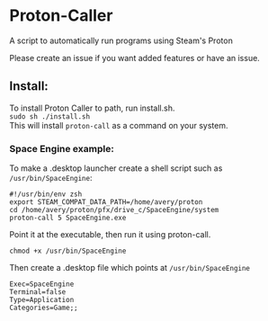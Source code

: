 # Proton-Caller
A script to automatically run programs using Steam's Proton


Please create an issue if you want added features or have an issue.

## Install:

   To install Proton Caller to path, run install.sh.<br>
   `sudo sh ./install.sh`<br>
   This will install `proton-call` as a command on your system.<br>

### Space Engine example:
   To make a .desktop launcher create a shell script such as `/usr/bin/SpaceEngine`:
   ```
   #!/usr/bin/env zsh
   export STEAM_COMPAT_DATA_PATH=/home/avery/proton
   cd /home/avery/proton/pfx/drive_c/SpaceEngine/system
   proton-call 5 SpaceEngine.exe
   ```
   Point it at the executable, then run it using proton-call.
   ```
   chmod +x /usr/bin/SpaceEngine
   ```
   
   Then create a .desktop file which points at `/usr/bin/SpaceEngine`
   ```
   Exec=SpaceEngine
   Terminal=false
   Type=Application
   Categories=Game;;
   ```